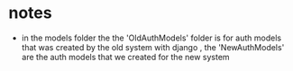 # notes
- in the models folder the the 'OldAuthModels' folder is for auth models that was created by the old system with django , the 'NewAuthModels' are the auth models that we created for the new system

